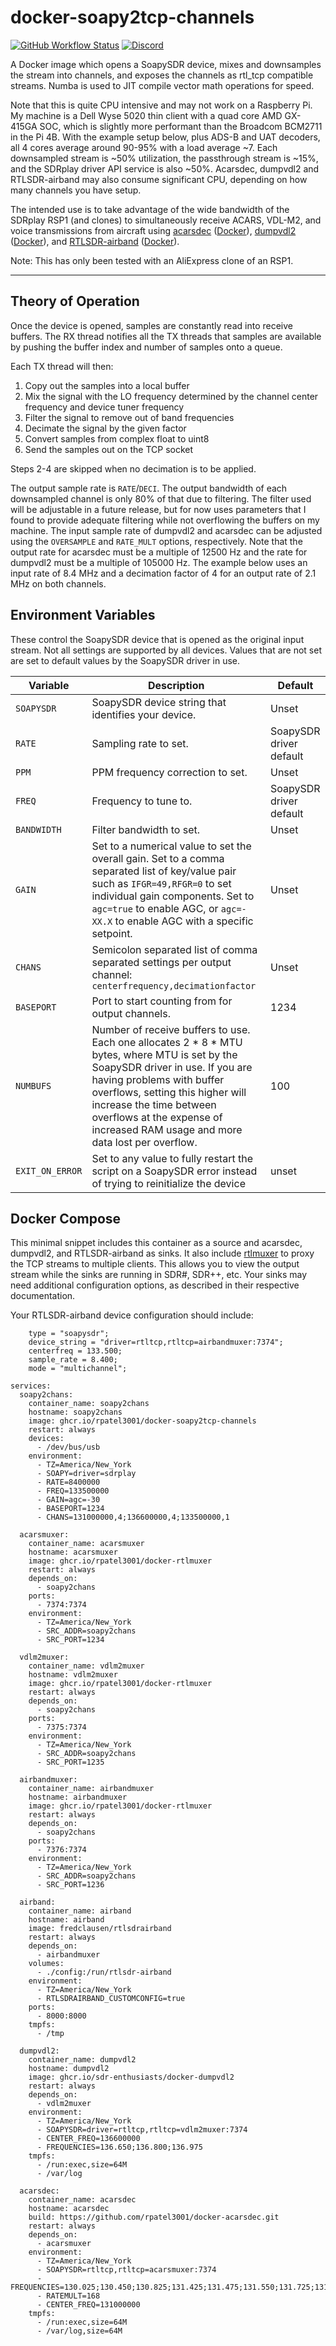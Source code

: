 # docker-soapy2tcp-channels
[![GitHub Workflow Status](https://img.shields.io/github/actions/workflow/status/rpatel3001/docker-soapy2tcp-channels/deploy.yml?branch=master)](https://github.com/rpatel3001/docker-soapy2tcp-channels/actions/workflows/deploy.yml)
[![Discord](https://img.shields.io/discord/734090820684349521)](https://discord.gg/sTf9uYF)

A Docker image which opens a SoapySDR device, mixes and downsamples the stream into channels, and exposes the channels as rtl_tcp compatible streams. Numba is used to JIT compile vector math operations for speed.

Note that this is quite CPU intensive and may not work on a Raspberry Pi. My machine is a Dell Wyse 5020 thin client with a quad core AMD GX-415GA SOC, which is slightly more performant than the Broadcom BCM2711 in the Pi 4B. With the example setup below, plus ADS-B and UAT decoders, all 4 cores average around 90-95% with a load average ~7. Each downsampled stream is ~50% utilization, the passthrough stream is ~15%, and the SDRplay driver API service is also ~50%. Acarsdec, dumpvdl2 and RTLSDR-airband may also consume significant CPU, depending on how many channels you have setup.

The intended use is to take advantage of the wide bandwidth of the SDRplay RSP1 (and clones) to simultaneously receive ACARS, VDL-M2, and voice transmissions from aircraft using [acarsdec](https://github.com/TLeconte/acarsdec) ([Docker](https://github.com/sdr-enthusiasts/docker-acarsdec)), [dumpvdl2](https://github.com/szpajder/dumpvdl2) ([Docker](https://github.com/sdr-enthusiasts/docker-dumpvdl2)), and [RTLSDR-airband](https://github.com/szpajder/RTLSDR-Airband) ([Docker](https://github.com/sdr-enthusiasts/docker-rtlsdrairband)).

Note: This has only been tested with an AliExpress clone of an RSP1.

---

## Theory of Operation

Once the device is opened, samples are constantly read into receive buffers. The RX thread notifies all the TX threads that samples are available by pushing the buffer index and number of samples onto a queue.

Each TX thread will then:

1. Copy out the samples into a local buffer
2. Mix the signal with the LO frequency determined by the channel center frequency and device tuner frequency
3. Filter the signal to remove out of band frequencies
4. Decimate the signal by the given factor
5. Convert samples from complex float to uint8
6. Send the samples out on the TCP socket

Steps 2-4 are skipped when no decimation is to be applied.

The output sample rate is `RATE`/`DECI`. The output bandwidth of each downsampled channel is only 80% of that due to filtering. The filter used will be adjustable in a future release, but for now uses parameters that I found to provide adequate filtering while not overflowing the buffers on my machine. The input sample rate of dumpvdl2 and acarsdec can be adjusted using the `OVERSAMPLE` and `RATE_MULT` options, respectively. Note that the output rate for acarsdec must be a multiple of 12500 Hz and the rate for dumpvdl2 must be a multiple of 105000 Hz. The example below uses an input rate of 8.4 MHz and a decimation factor of 4 for an output rate of 2.1 MHz on both channels.

## Environment Variables

These control the SoapySDR device that is opened as the original input stream. Not all settings are supported by all devices. Values that are not set are set to default values by the SoapySDR driver in use.

| Variable | Description | Default |
|----------|-------------|---------|
| `SOAPYSDR` | SoapySDR device string that identifies your device. | Unset |
| `RATE` | Sampling rate to set. | SoapySDR driver default |
| `PPM` | PPM frequency correction to set. | Unset |
| `FREQ` | Frequency to tune to. | SoapySDR driver default |
| `BANDWIDTH` | Filter bandwidth to set. | Unset |
| `GAIN` | Set to a numerical value to set the overall gain. Set to a comma separated list of key/value pair such as `IFGR=49,RFGR=0` to set individual gain components. Set to `agc=true` to enable AGC, or `agc=-XX.X` to enable AGC with a specific setpoint. | Unset |
| `CHANS` | Semicolon separated list of comma separated settings per output channel: `centerfrequency,decimationfactor` | Unset |
| `BASEPORT` | Port to start counting from for output channels. | 1234 |
| `NUMBUFS` | Number of receive buffers to use. Each one allocates 2 \* 8 \* MTU bytes, where MTU is set by the SoapySDR driver in use. If you are having problems with buffer overflows, setting this higher will increase the time between overflows at the expense of increased RAM usage and more data lost per overflow. | 100 |
| `EXIT_ON_ERROR` | Set to any value to fully restart the script on a SoapySDR error instead of trying to reinitialize the device | unset |

## Docker Compose

This minimal snippet includes this container as a source and acarsdec, dumpvdl2, and RTLSDR-airband as sinks. It also include [rtlmuxer](https://github.com/rpatel3001/docker-rtlmuxer) to proxy the TCP streams to multiple clients. This allows you to view the output stream while the sinks are running in SDR#, SDR++, etc. Your sinks may need additional configuration options, as described in their respective documentation.

Your RTLSDR-airband device configuration should include:

```
    type = "soapysdr";
    device_string = "driver=rtltcp,rtltcp=airbandmuxer:7374";
    centerfreq = 133.500;
    sample_rate = 8.400;
    mode = "multichannel";
```

```
services:
  soapy2chans:
    container_name: soapy2chans
    hostname: soapy2chans
    image: ghcr.io/rpatel3001/docker-soapy2tcp-channels
    restart: always
    devices:
      - /dev/bus/usb
    environment:
      - TZ=America/New_York
      - SOAPY=driver=sdrplay
      - RATE=8400000
      - FREQ=133500000
      - GAIN=agc=-30
      - BASEPORT=1234
      - CHANS=131000000,4;136600000,4;133500000,1

  acarsmuxer:
    container_name: acarsmuxer
    hostname: acarsmuxer
    image: ghcr.io/rpatel3001/docker-rtlmuxer
    restart: always
    depends_on:
      - soapy2chans
    ports:
      - 7374:7374
    environment:
      - TZ=America/New_York
      - SRC_ADDR=soapy2chans
      - SRC_PORT=1234

  vdlm2muxer:
    container_name: vdlm2muxer
    hostname: vdlm2muxer
    image: ghcr.io/rpatel3001/docker-rtlmuxer
    restart: always
    depends_on:
      - soapy2chans
    ports:
      - 7375:7374
    environment:
      - TZ=America/New_York
      - SRC_ADDR=soapy2chans
      - SRC_PORT=1235

  airbandmuxer:
    container_name: airbandmuxer
    hostname: airbandmuxer
    image: ghcr.io/rpatel3001/docker-rtlmuxer
    restart: always
    depends_on:
      - soapy2chans
    ports:
      - 7376:7374
    environment:
      - TZ=America/New_York
      - SRC_ADDR=soapy2chans
      - SRC_PORT=1236

  airband:
    container_name: airband
    hostname: airband
    image: fredclausen/rtlsdrairband
    restart: always
    depends_on:
      - airbandmuxer
    volumes:
      - ./config:/run/rtlsdr-airband
    environment:
      - TZ=America/New_York
      - RTLSDRAIRBAND_CUSTOMCONFIG=true
    ports:
      - 8000:8000
    tmpfs:
      - /tmp

  dumpvdl2:
    container_name: dumpvdl2
    hostname: dumpvdl2
    image: ghcr.io/sdr-enthusiasts/docker-dumpvdl2
    restart: always
    depends_on:
      - vdlm2muxer
    environment:
      - TZ=America/New_York
      - SOAPYSDR=driver=rtltcp,rtltcp=vdlm2muxer:7374
      - CENTER_FREQ=136600000
      - FREQUENCIES=136.650;136.800;136.975
    tmpfs:
      - /run:exec,size=64M
      - /var/log

  acarsdec:
    container_name: acarsdec
    hostname: acarsdec
    build: https://github.com/rpatel3001/docker-acarsdec.git
    restart: always
    depends_on:
      - acarsmuxer
    environment:
      - TZ=America/New_York
      - SOAPYSDR=rtltcp,rtltcp=acarsmuxer:7374
      - FREQUENCIES=130.025;130.450;130.825;131.425;131.475;131.550;131.725;131.825
      - RATEMULT=168
      - CENTER_FREQ=131000000
    tmpfs:
      - /run:exec,size=64M
      - /var/log,size=64M
```
